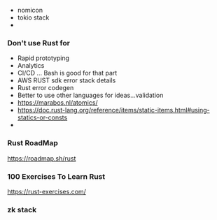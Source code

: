 * nomicon
* tokio stack
* 

### Don't use Rust for
- Rapid prototyping
- Analytics
- CI/CD ... Bash is good for that part
- AWS RUST sdk error stack details
- Rust error codegen
- Better to use other languages for ideas...validation
- https://marabos.nl/atomics/ 
- https://doc.rust-lang.org/reference/items/static-items.html#using-statics-or-consts
- 

### Rust RoadMap

https://roadmap.sh/rust

### 100 Exercises To Learn Rust
https://rust-exercises.com/

### zk stack
 